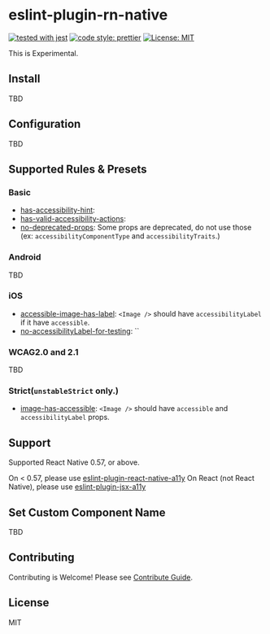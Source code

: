 # eslint-plugin-rn-native

[![tested with jest](https://img.shields.io/badge/tested_with-jest-99424f.svg)](https://github.com/facebook/jest) [![code style: prettier](https://img.shields.io/badge/code_style-prettier-ff69b4.svg?style=flat-square)](https://github.com/prettier/prettier) [![License: MIT](https://img.shields.io/badge/License-MIT-yellow.svg)](https://opensource.org/licenses/MIT)

This is Experimental.

## Install

TBD

## Configuration

TBD

## Supported Rules & Presets

### Basic

- [has-accessibility-hint]():
- [has-valid-accessibility-actions]():
- [no-deprecated-props](): Some props are deprecated, do not use those (ex: `accessibilityComponentType` and `accessibilityTraits`.)

### Android

TBD

### iOS

- [accessible-image-has-label](): `<Image />` should have `accessibilityLabel` if it have `accessible`.
- [no-accessibilityLabel-for-testing](): ``

### WCAG2.0 and 2.1

TBD

### Strict(`unstableStrict` only.)

- [image-has-accessible](): `<Image />` should have `accessible` and `accessibilityLabel` props.

## Support

Supported React Native 0.57, or above.

On < 0.57, please use [eslint-plugin-react-native-a11y](https://github.com/FormidableLabs/eslint-plugin-react-native-a11y)
On React (not React Native), please use [eslint-plugin-jsx-a11y](https://github.com/jsx-eslint/eslint-plugin-jsx-a11y)

## Set Custom Component Name

TBD

## Contributing

Contributing is Welcome!
Please see [Contribute Guide](CONTRIBUTING.md).

## License

MIT
